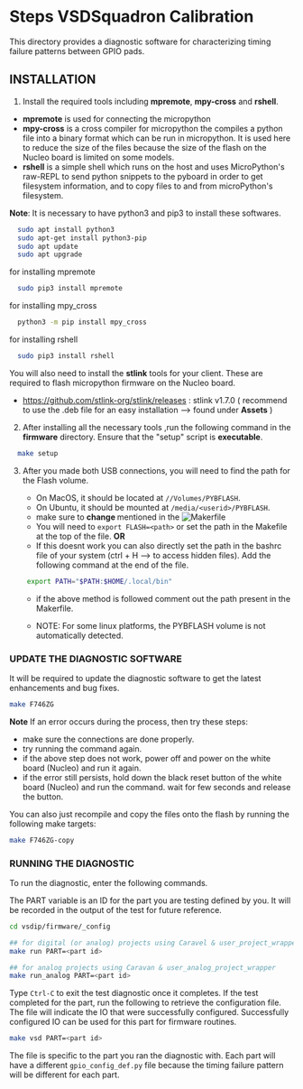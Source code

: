 # Steps VSDSquadron Calibration

This directory provides a diagnostic software for characterizing timing failure patterns between GPIO pads.

## INSTALLATION

1. Install the required tools including **mpremote**, **mpy-cross** and **rshell**.  

- **mpremote** is used for connecting the micropython
- **mpy-cross** is a cross compiler for micropython the compiles a python file into a binary format which can be run in 
micropython. It is used here to reduce the size of the files because the size of the flash on the Nucleo board is 
limited on some models.
- **rshell** is a simple shell which runs on the host and uses MicroPython's raw-REPL to send python snippets to the pyboard in order to get filesystem information, and to copy files to and from microPython's filesystem.

**Note**: It is necessary to have python3 and pip3 to install these softwares.

```bash
  sudo apt install python3
  sudo apt-get install python3-pip
  sudo apt update
  sudo apt upgrade
```

for installing mpremote

```bash
  sudo pip3 install mpremote
```

for installing mpy_cross

```bash
  python3 -m pip install mpy_cross
```

for installing rshell

```bash
  sudo pip3 install rshell
```
You will also need to install the **stlink** tools for your client.  These are required to flash micropython firmware on the Nucleo board.

   - https://github.com/stlink-org/stlink/releases : stlink v1.7.0 ( recommend to use the .deb file for an easy installation --> found under __Assets__ )



2. After installing all the necessary tools ,run the following command in the **firmware** directory. Ensure that the "setup" script is **executable**.

```bash
  make setup
```


3. After you made both USB connections, you will need to find the path for the Flash volume.  

   - On MacOS, it should be located at `//Volumes/PYBFLASH`.
   - On Ubuntu, it should be mounted at `/media/<userid>/PYBFLASH`.
   - make sure to **change <userid>** mentioned in the ![Makerfile](https://github.com/Visruat/vsdsquadron/blob/main/firmware/_config/Makefile)
   - You will need to `export FLASH=<path>` or set the path in the Makefile at the top of the file.
                            **OR**
   - If this doesnt work you can also directly set the path in the bashrc file of your system (ctrl + H --> to access hidden files). Add the following command at the end of the file.
   ```bash
    export PATH="$PATH:$HOME/.local/bin"
   ``` 
   - if the above method is followed comment out the path present in the Makerfile.
   
   - NOTE: For some linux platforms, the PYBFLASH volume is not automatically detected.

### UPDATE THE DIAGNOSTIC SOFTWARE

It will be required to update the diagnostic software to get the latest enhancements and bug fixes.

```bash
make F746ZG
```

**Note**
If an error occurs during the process, then try these steps:
- make sure the connections are done properly.
- try running the command again.
- if the above step does not work, power off and power on the white board (Nucleo) and run it again.
- if the error still persists, hold down the black reset button of the white board (Nucleo) and run the command. wait for few seconds and release the button. 

You can also just recompile and copy the files onto the flash by running the following make targets:

```bash
make F746ZG-copy
```

### RUNNING THE DIAGNOSTIC

To run the diagnostic, enter the following commands.  

The PART variable is an ID for the part you are testing defined by you.  It will be recorded in the output of the test for future reference.

```bash
cd vsdip/firmware/_config

## for digital (or analog) projects using Caravel & user_project_wrapper
make run PART=<part id>

## for analog projects using Caravan & user_analog_project_wrapper
make run_analog PART=<part id>

```

Type `Ctrl-C` to exit the test diagnostic once it completes.  If the test completed for the part, run the following to retrieve the configuration file.  The file will indicate the IO that were successfully configured.  Successfully configured IO can be used for this part for firmware routines.

```bash
make vsd PART=<part id>
```

The file is specific to the part you ran the diagnostic with. Each part will have a different `gpio_config_def.py` file because the timing failure pattern will be different for each part.
